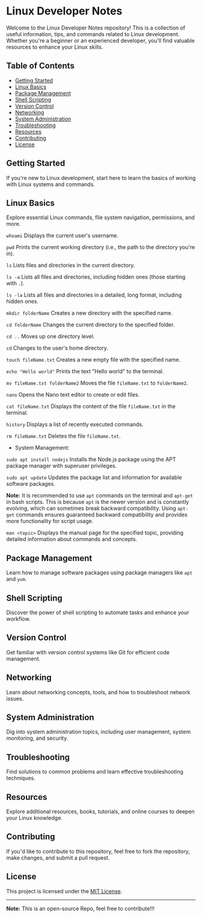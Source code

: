 # Linux Developer Notes

Welcome to the Linux Developer Notes repository! This is a collection of useful information, tips, and commands related to Linux development. Whether you're a beginner or an experienced developer, you'll find valuable resources to enhance your Linux skills.

## Table of Contents

- [Getting Started](#getting-started)
- [Linux Basics](#linux-basics)
- [Package Management](#package-management)
- [Shell Scripting](#shell-scripting)
- [Version Control](#version-control)
- [Networking](#networking)
- [System Administration](#system-administration)
- [Troubleshooting](#troubleshooting)
- [Resources](#resources)
- [Contributing](#contributing)
- [License](#license)

## Getting Started

If you're new to Linux development, start here to learn the basics of working with Linux systems and commands.

## Linux Basics

Explore essential Linux commands, file system navigation, permissions, and more.



`whoami` Displays the current user's username.

`pwd` Prints the current working directory (i.e., the path to the directory you're in).

`ls` Lists files and directories in the current directory.

`ls -a` Lists all files and directories, including hidden ones (those starting with `.`).

`ls -la` Lists all files and directories in a detailed, long format, including hidden ones.

`mkdir folderName` Creates a new directory with the specified name.

`cd folderName` Changes the current directory to the specified folder.

`cd ..` Moves up one directory level.

`cd` Changes to the user's home directory.

`touch fileName.txt` Creates a new empty file with the specified name.

`echo "Hello world"` Prints the text "Hello world" to the terminal.

`mv fileName.txt folderName2` Moves the file `fileName.txt` to `folderName2`.

`nano` Opens the Nano text editor to create or edit files.

`cat fileName.txt` Displays the content of the file `fileName.txt` in the terminal.

`history` Displays a list of recently executed commands.

`rm fileName.txt` Deletes the file `fileName.txt`.

- System Management:

`sudo apt install nodejs` Installs the Node.js package using the APT package manager with superuser privileges.

`sudo apt update` Updates the package list and information for available software packages.

**Note:** It is recommended to use `apt` commands on the terminal and `apt-get` in bash scripts. This is because `apt` is the newer version and is constantly evolving, which can sometimes break backward compatibility. Using `apt-get` commands ensures guaranteed backward compatibility and provides more functionality for script usage.

`man <topic>` Displays the manual page for the specified topic, providing detailed information about commands and concepts.




## Package Management

Learn how to manage software packages using package managers like `apt` and `yum`.

## Shell Scripting

Discover the power of shell scripting to automate tasks and enhance your workflow.

## Version Control

Get familiar with version control systems like Git for efficient code management.

## Networking

Learn about networking concepts, tools, and how to troubleshoot network issues.

## System Administration

Dig into system administration topics, including user management, system monitoring, and security.

## Troubleshooting

Find solutions to common problems and learn effective troubleshooting techniques.

## Resources

Explore additional resources, books, tutorials, and online courses to deepen your Linux knowledge.

## Contributing

If you'd like to contribute to this repository, feel free to fork the repository, make changes, and submit a pull request.

## License

This project is licensed under the [MIT License](LICENSE).

---

**Note:** This is an open-source Repo, feel free to contribute!!!
